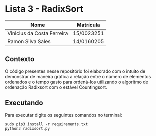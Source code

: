 # Lista 3 - RadixSort

| Nome                       | Matrícula  |
|----------------------------|------------|
| Vinicius da Costa Ferreira | 15/0023251 |
| Ramon Silva Sales          | 14/0160205 |

## Contexto

O código presentes nesse repositório foi elaborado com o intuito de demonstrar de maneira gráfica a relação entre o número de elementos ordenados e o tempo gasto para ordená-los utilizando o algoritmo de ordenação Radixsort com o estável Countingsort.

## Executando

Para executar digite os seguintes comandos no terminal:

```
sudo pip3 install -r requirements.txt
python3 radixsort.py
